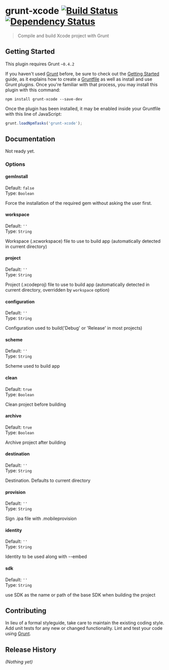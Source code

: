 # grunt-xcode [![Build Status](https://travis-ci.org/matiassingers/grunt-xcode.png?branch=master)](https://travis-ci.org/matiassingers/grunt-xcode) [![Dependency Status](https://gemnasium.com/matiassingers/grunt-xcode.png)](https://gemnasium.com/matiassingers/grunt-xcode)
> Compile and build Xcode project with Grunt

## Getting Started
This plugin requires Grunt `~0.4.2`

If you haven't used [Grunt](http://gruntjs.com/) before, be sure to check out the [Getting Started](http://gruntjs.com/getting-started) guide, as it explains how to create a [Gruntfile](http://gruntjs.com/sample-gruntfile) as well as install and use Grunt plugins. Once you're familiar with that process, you may install this plugin with this command:

```shell
npm install grunt-xcode --save-dev
```

Once the plugin has been installed, it may be enabled inside your Gruntfile with this line of JavaScript:

```js
grunt.loadNpmTasks('grunt-xcode');
```

## Documentation
Not ready yet.

### Options


#### gemInstall

Default: `false`  
Type: `Boolean`

Force the installation of the required gem without asking the user first.

#### workspace

Default: `''`  
Type: `String`

Workspace (.xcworkspace) file to use to build app (automatically detected in current directory)

#### project

Default: `''`  
Type: `String`

Project (.xcodeproj) file to use to build app (automatically detected in current directory, overridden by `workspace` option)

#### configuration

Default: `''`  
Type: `String`

Configuration used to build('Debug' or 'Release' in most projects)

#### scheme

Default: `''`  
Type: `String`

Scheme used to build app

#### clean

Default: `true`  
Type: `Boolean`

Clean project before building

#### archive

Default: `true`  
Type: `Boolean`

Archive project after building

#### destination

Default: `''`  
Type: `String`

Destination. Defaults to current directory

#### provision

Default: `''`  
Type: `String`

Sign .ipa file with .mobileprovision

#### identity

Default: `''`  
Type: `String`

Identity to be used along with --embed

#### sdk

Default: `''`  
Type: `String`

use SDK as the name or path of the base SDK when building the project

## Contributing
In lieu of a formal styleguide, take care to maintain the existing coding style. Add unit tests for any new or changed functionality. Lint and test your code using [Grunt](http://gruntjs.com/).

## Release History
_(Nothing yet)_